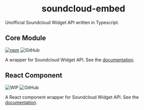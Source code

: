 <h1 align="center">
  soundcloud-embed
</h1>

Unofficial Soundcloud Widget API written in Typescript.

## Core Module

[![npm](https://img.shields.io/npm/v/soundcloud-embed)](https://www.npmjs.com/package/soundcloud-embed)
![GitHub](https://img.shields.io/github/license/nouvist/soundcloud-embed)

A wrapper for Soundcloud Widget API. See the [documentation](./packages/core#readme).

## React Component

<!-- [![npm](https://img.shields.io/npm/v/soundcloud-embed-react)](https://www.npmjs.com/package/soundcloud-embed-react) -->

![WIP](https://img.shields.io/badge/-work%20in%20progress-red)
![GitHub](https://img.shields.io/github/license/nouvist/soundcloud-embed)

A React component wrapper for Soundcloud Widget API. See the [documentation](./packages/react#readme).

